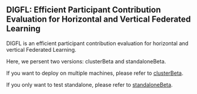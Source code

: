 
<!-- [![License](https://img.shields.io/badge/License-Apache%202.0-blue.svg)](https://opensource.org/licenses/Apache-2.0)
[![Python Version](https://img.shields.io/badge/Python-3.7+-blue.svg)](https://www.python.org/)  -->
##  DIGFL: Efficient Participant Contribution Evaluation for Horizontal and Vertical Federated Learning

DIGFL is an efficient participant contribution evaluation for horizontal and vertical Federated Learning.


Here, we persent two versions: clusterBeta and standaloneBeta.

If you want to deploy on multiple machines, please refer to [clusterBeta](https://github.com/qmkakaxi/DIG_FL/tree/master/clusterBeta).

If you only want to test standalone, please refer to [standaloneBeta](https://github.com/qmkakaxi/DIG_FL/tree/master/standaloneBeta).
